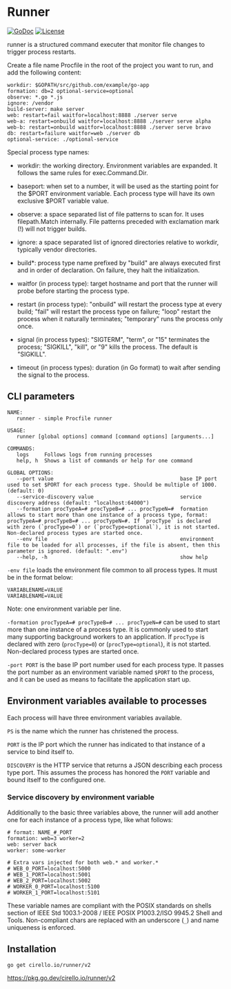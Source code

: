 # Runner

[![GoDoc](https://pkg.go.dev/badge/cirello.io/runner/v2)](https://pkg.go.dev/cirello.io/runner/v2)
[![License](https://img.shields.io/badge/license-apache%202.0-blue.svg)](https://choosealicense.com/licenses/apache-2.0/)

runner is a structured command executer that monitor file changes to trigger
process restarts.

Create a file name Procfile in the root of the project you want to run, and add
the following content:

	workdir: $GOPATH/src/github.com/example/go-app
	formation: db=2 optional-service=optional
	observe: *.go *.js
	ignore: /vendor
	build-server: make server
	web: restart=fail waitfor=localhost:8888 ./server serve
	web-a: restart=onbuild waitfor=localhost:8888 ./server serve alpha
	web-b: restart=onbuild waitfor=localhost:8888 ./server serve bravo
	db: restart=failure waitfor=web ./server db
	optional-service: ./optional-service

Special process type names:

- workdir: the working directory. Environment variables are expanded. It follows
the same rules for exec.Command.Dir.

- baseport: when set to a number, it will be used as the starting point for
the $PORT environment variable. Each process type will have its own exclusive
$PORT variable value.

- observe: a space separated list of file patterns to scan for. It uses
filepath.Match internally. File patterns preceded with exclamation mark (!) will
not trigger builds.

- ignore: a space separated list of ignored directories relative to workdir,
typically vendor directories.

- build*: process type name prefixed by "build" are always executed first and in
order of declaration. On failure, they halt the initialization.

- waitfor (in process type): target hostname and port that the runner will probe
before starting the process type.

- restart (in process type): "onbuild" will restart the process type at every
build; "fail" will restart the process type on failure; "loop" restart the
process when it naturally terminates; "temporary" runs the process only once.

- signal (in process types): "SIGTERM", "term", or "15" terminates the process;
"SIGKILL", "kill", or "9" kills the process. The default is "SIGKILL".

- timeout (in process types): duration (in Go format) to wait after
sending the signal to the process.

## CLI parameters

```Shell
NAME:
   runner - simple Procfile runner

USAGE:
   runner [global options] command [command options] [arguments...]

COMMANDS:
   logs     Follows logs from running processes
   help, h  Shows a list of commands or help for one command

GLOBAL OPTIONS:
   --port value                                         base IP port used to set $PORT for each process type. Should be multiple of 1000. (default: 0)
   --service-discovery value                            service discovery address (default: "localhost:64000")
   --formation procTypeA=# procTypeB=# ... procTypeN=#  formation allows to start more than one instance of a process type, format: procTypeA=# procTypeB=# ... procTypeN=#. If `procType` is declared with zero (`procType=0`) or (`procType=optional`), it is not started. Non-declared process types are started once.
   --env file                                           environment file to be loaded for all processes, if the file is absent, then this parameter is ignored. (default: ".env")
   --help, -h                                           show help
```

`-env file` loads the environment file common to all process types. It must be
in the format below:
```
VARIABLENAME=VALUE
VARIABLENAME=VALUE
```
Note: one environment variable per line.

`-formation procTypeA=# procTypeB=# ... procTypeN=#` can be used to start more
than one instance of a process type. It is commonly used to start many
supporting background workers to an application. If `procType` is declared with
zero (`procType=0`) or (`procType=optional`), it is not started. Non-declared
process types are started once.

`-port PORT` is the base IP port number used for each process type. It passes
the port number as an environment variable named `$PORT` to the process, and
it can be used as means to facilitate the application start up.

## Environment variables available to processes

Each process will have three environment variables available.

`PS` is the name which the runner has christened the process.

`PORT` is the IP port which the runner has indicated to that instance of a
service to bind itself to.

`DISCOVERY` is the HTTP service that returns a JSON describing each process
type port. This assumes the process has honored the `PORT` variable and bound
itself to the configured one.

### Service discovery by environment variable

Additionally to the basic three variables above, the runner will add another one
for each instance of a process type, like what follows:

```
# format: NAME_#_PORT
formation: web=3 worker=2
web: server back
worker: some-worker

# Extra vars injected for both web.* and worker.*
# WEB_0_PORT=localhost:5000
# WEB_1_PORT=localhost:5001
# WEB_2_PORT=localhost:5002
# WORKER_0_PORT=localhost:5100
# WORKER_1_PORT=localhost:5101
```

These variable names are compliant with the POSIX standards on shells section of
IEEE Std 1003.1-2008 / IEEE POSIX P1003.2/ISO 9945.2 Shell and Tools.
Non-compliant chars are replaced with an underscore (`_`) and name uniqueness is
enforced.

## Installation
`go get cirello.io/runner/v2`

https://pkg.go.dev/cirello.io/runner/v2
